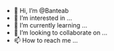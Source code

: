 - 👋 Hi, I’m @Banteab
- 👀 I’m interested in ...
- 🌱 I’m currently learning ...
- 💞️ I’m looking to collaborate on ...
- 📫 How to reach me ...

<!---
Banteab/Banteab is a ✨ special ✨ repository because its `README.md` (this file) appears on your GitHub profile.
You can click the Preview link to take a look at your changes.
--->
